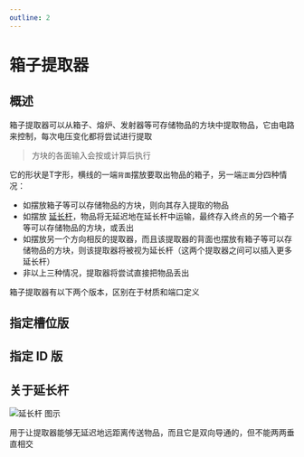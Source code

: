 ```yaml
---
outline: 2
---
```


<script setup lang="ts">
import ElectricConnection from "../../../components/ElectricElement/ElectricConnection";
import ElectricConnectorType from "../../../components/ElectricElement/ElectricConnectorType";
import ElectricConnectorDirection from "../../../components/ElectricElement/ElectricConnectorDirection";
import ElectricConnectionDisplayMode from "../../../components/ElectricElement/ElectricConnectionDisplayMode";
import IOPort from "../../../components/ElectricElement/IOPort";
import ElectricElement from "../../../components/ElectricElement/ElectricElement.vue";

let connections1 = [
    new ElectricConnection(ElectricConnectorDirection.All, ElectricConnectorType.Input, ElectricConnectionDisplayMode.StartAndEnd, [
        new IOPort(1, 8, "", "指定要提取的槽位"),
        new IOPort(9, 16, "", "指定数量"),
        new IOPort(17, 17, "", "为 1 时忽略指定数量，直接提取该槽位全部的物品"),
        new IOPort(18, 18, "", "为 1 时阻止物品被丢出")
    ], true)
];
let connections2 = [
    new ElectricConnection(ElectricConnectorDirection.All, ElectricConnectorType.Input, ElectricConnectionDisplayMode.StartAndEnd, [
        new IOPort(1, 10, "", "指定要提取的方块 ID"),
        new IOPort(11, 11, "", "为 1 时同时判断方块的特殊值，否则不只判断方块 ID"),
        new IOPort(12, 12, "", "为 1 时提取全部符合条件的物品，否则只提取 1 个"),
        new IOPort(13, 13, "", "为 1 时阻止物品被丢出"),
        new IOPort(14, 14, "", "无作用"),
        new IOPort(15, 32, "", "指定要提取的方块的特殊值，前提是第 11 位为 1")
    ], true)
];
</script>

# 箱子提取器 <Badge text="v2.0"/>

## 概述

箱子提取器可以从箱子、熔炉、发射器等可存储物品的方块中提取物品，它由电路来控制，每次电压变化都将尝试进行提取
> 方块的各面输入会按或计算后执行

它的形状是T字形，横线的一端`背面`摆放要取出物品的箱子，另一端`正面`分四种情况：

* 如摆放箱子等可以存储物品的方块，则向其存入提取的物品
* 如摆放 [延长杆](#关于延长杆)，物品将无延迟地在延长杆中运输，最终存入终点的另一个箱子等可以存储物品的方块，或丢出
* 如摆放另一个方向相反的提取器，而且该提取器的背面也摆放有箱子等可以存储物品的方块，则该提取器将被视为延长杆（这两个提取器之间可以插入更多延长杆）
* 非以上三种情况，提取器将尝试直接把物品丢出

箱子提取器有以下两个版本，区别在于材质和端口定义

## 指定槽位版

<ElectricElement imgAltPrefix="箱子提取器-指定槽位" :connections="connections1" imgSrc="/images/expand/transportation/GVInventoryFetcherBlock0.webp"/>

## 指定 ID 版

<ElectricElement imgAltPrefix="箱子提取器-指定 ID" :connections="connections2" imgSrc="/images/expand/transportation/GVInventoryFetcherBlock2.webp"/>

## 关于延长杆

<img alt="延长杆 图示" src="/images/expand/transportation/GVInventoryFetcherBlock1.webp" class="center_image small">

用于让提取器能够无延迟地远距离传送物品，而且它是双向导通的，但不能两两垂直相交